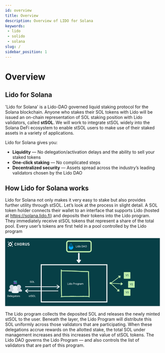 ```yaml
---
id: overview
title: Overview
description: Overview of LIDO for Solana
keywords:
 - lido
 - solido
 - solana
slug: /
sidebar_position: 1
---
```


# Overview

## Lido for Solana

'Lido for Solana' is a Lido-DAO governed liquid staking protocol for the Solana blockchain. Anyone who stakes their SOL tokens with Lido will be issued an on-chain representation of SOL staking position with Lido validators, called **stSOL**. We will work to integrate stSOL widely into the Solana DeFi ecosystem to enable stSOL users to make use of their staked assets in a variety of applications.

Lido for Solana gives you:
- **Liquidity** — No delegation/activation delays and the ability to sell your staked tokens
- **One-click staking** — No complicated steps
- **Decentralized security** — Assets spread across the industry’s leading validators chosen by the Lido DAO

## How Lido for Solana works
Lido for Solana not only makes it very easy to stake but also provides further utility through stSOL. Let’s look at the process in slight detail. A SOL token holder connects their wallet to an interface that supports Lido (hosted at https://solana.lido.fi) and deposits their tokens into the Lido program. They immediately receive stSOL tokens that represent a share of the total pool. Every user’s tokens are first held in a pool controlled by the Lido program

![How Lido for Solana works](./howlidoforsolanaworks.png)

The Lido program collects the deposited SOL and releases the newly minted stSOL to the user. Beneath the layer, the Lido Program will  distribute this SOL uniformly across those validators that are participating. When these delegations accrue rewards on the allotted stake, the total SOL under management increases and this increases the value of stSOL tokens. The Lido DAO governs the Lido Program — and also controls the list of validators that are part of this program.

